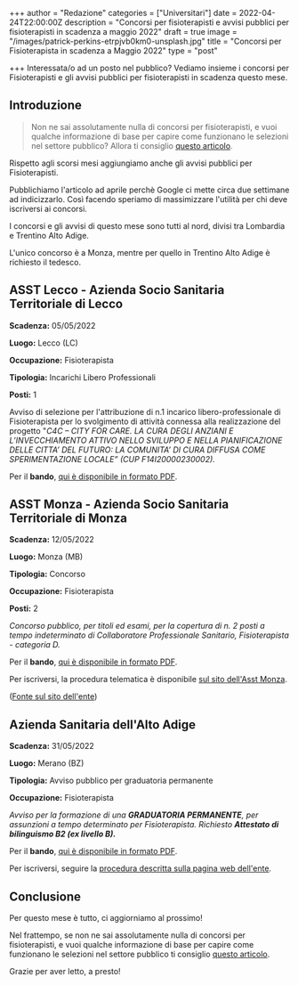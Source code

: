 +++
author = "Redazione"
categories = ["Universitari"]
date = 2022-04-24T22:00:00Z
description = "Concorsi per fisioterapisti e avvisi pubblici per fisioterapisti in scadenza a maggio 2022"
draft = true
image = "/images/patrick-perkins-etrpjvb0km0-unsplash.jpg"
title = "Concorsi per Fisioterapista in scadenza a Maggio 2022"
type = "post"

+++
Interessata/o ad un posto nel pubblico? Vediamo insieme i concorsi per Fisioterapisti  e gli avvisi pubblici per fisioterapisti in scadenza questo mese.

## Introduzione

> Non ne sai assolutamente nulla di concorsi per fisioterapisti, e vuoi qualche informazione di base per capire come funzionano le selezioni nel settore pubblico? Allora ti consiglio [questo articolo](https://fisioterapisti.org/lavorare-nel-pubblico-come-fisioterapisti-concetti-di-base/ "Lavorare nel pubblico come fisioterapista").

Rispetto agli scorsi mesi aggiungiamo anche gli avvisi pubblici per Fisioterapisti.

Pubblichiamo l'articolo ad aprile perchè Google ci mette circa due settimane ad indicizzarlo. Così facendo speriamo di massimizzare l'utilità per chi deve iscriversi ai concorsi.

I concorsi e gli avvisi di questo mese sono tutti al nord, divisi tra Lombardia e Trentino Alto Adige.

L'unico concorso è a Monza, mentre per quello in Trentino Alto Adige è richiesto il tedesco.

## ASST Lecco - Azienda Socio Sanitaria Territoriale di Lecco

**Scadenza:** 05/05/2022

**Luogo:** Lecco (LC)

**Occupazione:** Fisioterapista

**Tipologia:** Incarichi Libero Professionali

**Posti:** 1

Avviso di selezione per l'attribuzione di n.1 incarico libero-professionale di Fisioterapista per lo svolgimento di attività connessa alla realizzazione del progetto "_C4C – CITY FOR CARE. LA CURA DEGLI ANZIANI E L’INVECCHIAMENTO ATTIVO NELLO SVILUPPO E NELLA PIANIFICAZIONE DELLE CITTA’ DEL FUTURO: LA COMUNITA’ DI CURA DIFFUSA COME SPERIMENTAZIONE LOCALE” (CUP F14I20000230002)._

Per il **bando**, [qui è disponibile in formato PDF](https://www.asst-lecco.it/wp-content/uploads/2022/04/Conc22_lp_fisioterapista_c4c.pdf "Bando avviso ASST Lecco Fisioterapisti").

## ASST Monza - Azienda Socio Sanitaria Territoriale di Monza

**Scadenza:** 12/05/2022

**Luogo:** Monza (MB)

**Tipologia:** Concorso

**Occupazione:** Fisioterapista

**Posti:** 2

_Concorso pubblico, per titoli ed esami, per la copertura di n. 2 posti a tempo indeterminato di Collaboratore Professionale Sanitario, Fisioterapista - categoria D._

Per il **bando**, [qui è disponibile in formato PDF](https://www.asst-monza.it/documents/492169/70933168/Bando+Concorso+Fisioterapista.pdf/0f98bb16-10f8-c1ce-9fa5-3e671a04f15f "Bando concorso ASST Monza Fisioterapisti").

Per iscriversi, la procedura telematica è disponibile [sul sito dell'Asst Monza](https://asst-monza.iscrizioneconcorsi.it "ASST Monza - Iscrizione Concorsi").

([Fonte sul sito dell'ente](https://www.asst-monza.it/contenuto-web/-/asset_publisher/MTuVH3eDHjDg/content/concorso-collaboratore-professionale-sanitario-fisioterapista "ASST Monza Concorso 2 Fisioterapisti"))

## Azienda Sanitaria dell'Alto Adige

**Scadenza:** 31/05/2022

**Luogo:** Merano (BZ)

**Tipologia:** Avviso pubblico per graduatoria permanente

**Occupazione:** Fisioterapista

_Avviso per la formazione di una **GRADUATORIA PERMANENTE**, per assunzioni a tempo determinato per Fisioterapista. Richiesto **Attestato di bilinguismo B2 (ex livello B).**_

Per il **bando**, [qui è disponibile in formato PDF](https://cdn2.onboard.org/uploads/job/file_1/971/PermanenteRangordnung_GraduatoriaPermanente.pdf?t=1650675708 "Bando Avviso Merano").

Per iscriversi, seguire la [procedura descritta sulla pagina web dell'ente](https://sabes.onboard.org/it/jobs/QgeybxmJ?from_career_page=true "Sabes - Fisioterapista - Graduatoria Permanente").

## Conclusione

Per questo mese è tutto, ci aggiorniamo al prossimo! 

Nel frattempo, se non ne sai assolutamente nulla di concorsi per fisioterapisti, e vuoi qualche informazione di base per capire come funzionano le selezioni nel settore pubblico ti consiglio [questo articolo](https://fisioterapisti.org/lavorare-nel-pubblico-come-fisioterapisti-concetti-di-base/ "Lavorare nel pubblico come fisioterapista").

Grazie per aver letto, a presto!